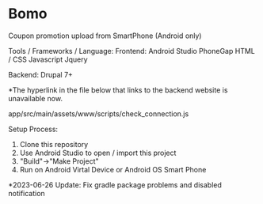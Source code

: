 # Bomo
Coupon promotion upload from SmartPhone (Android only)

Tools / Frameworks / Language:
Frontend:
Android Studio
PhoneGap
HTML / CSS
Javascript
Jquery

Backend:
Drupal 7+

*The hyperlink in the file below that links to the backend website is unavailable now.

app/src/main/assets/www/scripts/check_connection.js

Setup Process:
1. Clone this repository
2. Use Android Studio to open / import this project
3. "Build"->"Make Project"
4. Run on Android Virtal Device or Android OS Smart Phone

*2023-06-26 Update:
Fix gradle package problems and disabled notification
